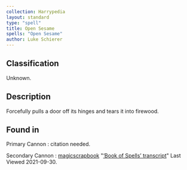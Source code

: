 ```yaml
---
collection: Harrypedia
layout: standard
type: "spell"
title: Open Sesame
spells: "Open Sesame"
author: Luke Schierer
---
```


## Classification

Unknown.

## Description

Forcefully pulls a door off its hinges and tears it into firewood.

## Found in

Primary Cannon
: citation needed.

Secondary Cannon
: [magicscrapbook](https://magicscrapbook.tumblr.com/)
"[‘Book of Spells’ transcript](https://magicscrapbook.tumblr.com/post/162085200042/book-of-spells-transcript)"
Last Viewed 2021-09-30.
